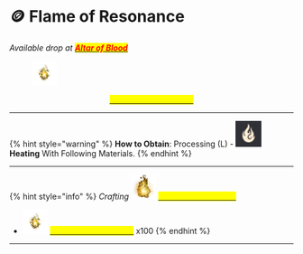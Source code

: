 # 🪙 Flame of Resonance



_Available drop at_ [_<mark style="color:red;">**Altar of Blood**</mark>_](../../features/altar-of-blood.md)

<figure><img src="../../.gitbook/assets/image (282).png" alt=""><figcaption></figcaption></figure>

<p align="center"><a href="https://bdocodex.com/us/item/65318/"><mark style="color:yellow;"><strong>Embers of Resonance</strong></mark></a></p>

***

{% hint style="warning" %}
**How to Obtain**: Processing (L) - <img src="../../.gitbook/assets/QQ截图20221109033105.png" alt="" data-size="line"> **Heating** With Following Materials.
{% endhint %}

***



{% hint style="info" %}
_Crafting_ ![](<../../.gitbook/assets/image (283).png>) [<mark style="color:yellow;">**Flame of Resonance**</mark>](https://bdocodex.com/us/item/65317/)

* ![](<../../.gitbook/assets/image (284).png>) [<mark style="color:yellow;">**Embers of Resonance**</mark>](https://bdocodex.com/us/item/65318/) x100
{% endhint %}

***
